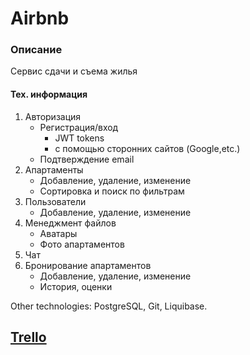 # Airbnb
### Описание
 Сервис сдачи и съема жилья
#### Тех. информация
 1. Авторизация
    * Регистрация/вход
        * JWT tokens
        * с помощью сторонних сайтов (Google,etc.)
    * Подтверждение email
2. Апартаменты
    * Добавление, удаление, изменение
    * Сортировка и поиск по фильтрам
3. Пользователи
    * Добавление, удаление, изменение
4. Менеджмент файлов
    * Аватары
    * Фото апартаментов
5. Чат
6. Бронирование апартаментов
    * Добавление, удаление, изменение
    * История, оценки
   

Other technologies: PostgreSQL, Git, Liquibase.

## [Trello](https://trello.com/b/nwoyJjBV)
